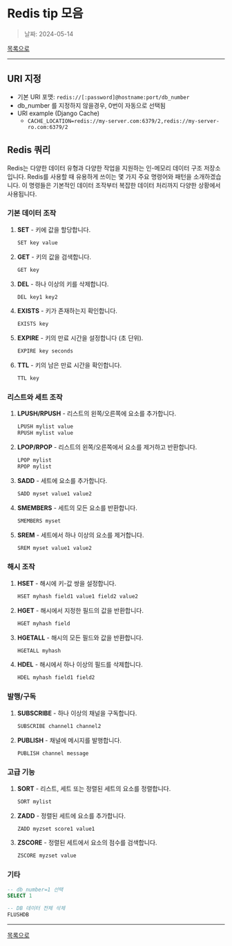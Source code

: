 # Redis tip 모음

> 날짜: 2024-05-14

[목록으로](https://shiwoo-park.github.io/blog)

---

## URI 지정

- 기본 URI 포맷: `redis://[:password]@hostname:port/db_number`
- db_number 를 지정하지 않을경우, 0번이 자동으로 선택됨
- URI example (Django Cache)
  - `CACHE_LOCATION=redis://my-server.com:6379/2,redis://my-server-ro.com:6379/2`

## Redis 쿼리

Redis는 다양한 데이터 유형과 다양한 작업을 지원하는 인-메모리 데이터 구조 저장소입니다. Redis를 사용할 때 유용하게 쓰이는 몇 가지 주요 명령어와 패턴을 소개하겠습니다. 이 명령들은 기본적인 데이터 조작부터 복잡한 데이터 처리까지 다양한 상황에서 사용됩니다.

### 기본 데이터 조작

1. **SET** - 키에 값을 할당합니다.
   ```bash
   SET key value
   ```

2. **GET** - 키의 값을 검색합니다.
   ```bash
   GET key
   ```

3. **DEL** - 하나 이상의 키를 삭제합니다.
   ```bash
   DEL key1 key2
   ```

4. **EXISTS** - 키가 존재하는지 확인합니다.
   ```bash
   EXISTS key
   ```

5. **EXPIRE** - 키의 만료 시간을 설정합니다 (초 단위).
   ```bash
   EXPIRE key seconds
   ```

6. **TTL** - 키의 남은 만료 시간을 확인합니다.
   ```bash
   TTL key
   ```

### 리스트와 세트 조작

1. **LPUSH/RPUSH** - 리스트의 왼쪽/오른쪽에 요소를 추가합니다.
   ```bash
   LPUSH mylist value
   RPUSH mylist value
   ```

2. **LPOP/RPOP** - 리스트의 왼쪽/오른쪽에서 요소를 제거하고 반환합니다.
   ```bash
   LPOP mylist
   RPOP mylist
   ```

3. **SADD** - 세트에 요소를 추가합니다.
   ```bash
   SADD myset value1 value2
   ```

4. **SMEMBERS** - 세트의 모든 요소를 반환합니다.
   ```bash
   SMEMBERS myset
   ```

5. **SREM** - 세트에서 하나 이상의 요소를 제거합니다.
   ```bash
   SREM myset value1 value2
   ```

### 해시 조작

1. **HSET** - 해시에 키-값 쌍을 설정합니다.
   ```bash
   HSET myhash field1 value1 field2 value2
   ```

2. **HGET** - 해시에서 지정한 필드의 값을 반환합니다.
   ```bash
   HGET myhash field
   ```

3. **HGETALL** - 해시의 모든 필드와 값을 반환합니다.
   ```bash
   HGETALL myhash
   ```

4. **HDEL** - 해시에서 하나 이상의 필드를 삭제합니다.
   ```bash
   HDEL myhash field1 field2
   ```

### 발행/구독

1. **SUBSCRIBE** - 하나 이상의 채널을 구독합니다.
   ```bash
   SUBSCRIBE channel1 channel2
   ```

2. **PUBLISH** - 채널에 메시지를 발행합니다.
   ```bash
   PUBLISH channel message
   ```

### 고급 기능

1. **SORT** - 리스트, 세트 또는 정렬된 세트의 요소를 정렬합니다.
   ```bash
   SORT mylist
   ```

2. **ZADD** - 정렬된 세트에 요소를 추가합니다.
   ```bash
   ZADD myzset score1 value1
   ```

3. **ZSCORE** - 정렬된 세트에서 요소의 점수를 검색합니다.
   ```bash
   ZSCORE myzset value
   ```

### 기타

```sql
-- db_number=1 선택
SELECT 1

-- DB 데이터 전체 삭제
FLUSHDB
```

---

[목록으로](https://shiwoo-park.github.io/blog)
